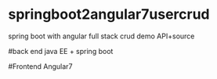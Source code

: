 # springboot2angular7usercrud
spring boot with angular full stack crud demo API+source

#back end java EE + spring boot

#Frontend Angular7
